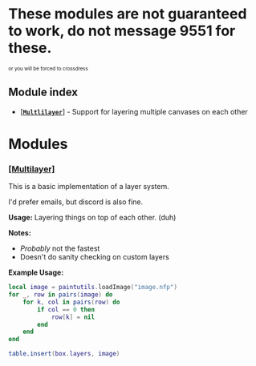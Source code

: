 # These modules are not guaranteed to work, do not message 9551 for these.
<sup><sup>or you will be forced to crossdress</sup></sup>

## Module index
- [[**`Multlilayer`**]](#multilayer) - Support for layering multiple canvases on each other

# Modules

### [[Multilayer]](./layers.lisp)
This is a basic implementation of a layer system.

I'd prefer emails, but discord is also fine.

**Usage:** Layering things on top of each other. (duh)

**Notes:**
- _Probably_ not the fastest 
- Doesn't do sanity checking on custom layers

**Example Usage:**

```lua
local image = paintutils.loadImage("image.nfp")
for _, row in pairs(image) do
    for k, col in pairs(row) do
        if col == 0 then
            row[k] = nil
        end
    end
end

table.insert(box.layers, image)
```
